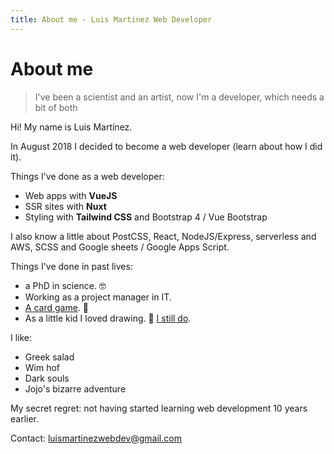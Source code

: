 ```yaml
---
title: About me - Luis Martinez Web Developer
---
```


# About me

> I've been a scientist and an artist, now I'm a developer, which needs a bit of both

Hi! My name is Luis Martínez.

In August 2018 I decided to become a web developer (<nuxt-link to="/blog/from-jobless-to-junior-frontend-developer-in-5-months">learn about how I did it</nuxt-link>).

Things I've done as a web developer:

- Web apps with **VueJS**
- SSR sites with **Nuxt**
- Styling with **Tailwind CSS** and Bootstrap 4 / Vue Bootstrap

I also know a little about PostCSS, React, NodeJS/Express, serverless and AWS, SCSS and Google sheets / Google Apps Script.

Things I've done in past lives:

- a PhD in science. 🤓
- Working as a project manager in IT.
- [A card game](https://www.kickstarter.com/projects/rafaelgonzalez/final-boss-the-card-game). 🎲
- As a little kid I loved drawing. 🎨 [I still do](https://www.artstation.com/luismartinez).

I like:

- Greek salad
- Wim hof
- Dark souls
- Jojo's bizarre adventure

My secret regret: not having started learning web development 10 years earlier.

Contact: [luismartinezwebdev@gmail.com](mailto:luismartinezwebdev@gmail.com)
